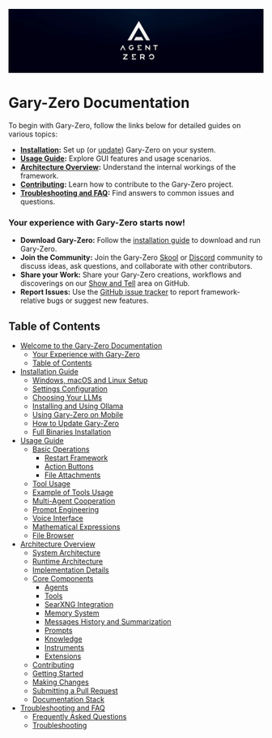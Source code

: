 ![Gary-Zero Logo](res/header.png)
# Gary-Zero Documentation
To begin with Gary-Zero, follow the links below for detailed guides on various topics:

- **[Installation](installation.md):** Set up (or [update](installation.md#how-to-update-gary-zero)) Gary-Zero on your system.
- **[Usage Guide](usage.md):** Explore GUI features and usage scenarios.
- **[Architecture Overview](architecture.md):** Understand the internal workings of the framework.
- **[Contributing](contribution.md):** Learn how to contribute to the Gary-Zero project.
- **[Troubleshooting and FAQ](troubleshooting.md):** Find answers to common issues and questions.

### Your experience with Gary-Zero starts now!

- **Download Gary-Zero:** Follow the [installation guide](installation.md) to download and run Gary-Zero.
- **Join the Community:** Join the Gary-Zero [Skool](https://www.skool.com/gary-zero) or [Discord](https://discord.gg/Z2tun2N3) community to discuss ideas, ask questions, and collaborate with other contributors.
- **Share your Work:** Share your Gary-Zero creations, workflows and discoverings on our [Show and Tell](https://github.com/frdel/gary-zero/discussions/categories/show-and-tell) area on GitHub.
- **Report Issues:** Use the [GitHub issue tracker](https://github.com/frdel/gary-zero/issues) to report framework-relative bugs or suggest new features.

## Table of Contents

- [Welcome to the Gary-Zero Documentation](#gary-zero-documentation)
  - [Your Experience with Gary-Zero](#your-experience-with-gary-zero-starts-now)
  - [Table of Contents](#table-of-contents)
- [Installation Guide](installation.md)
  - [Windows, macOS and Linux Setup](installation.md#windows-macos-and-linux-setup-guide)
  - [Settings Configuration](installation.md#settings-configuration)
  - [Choosing Your LLMs](installation.md#choosing-your-llms)
  - [Installing and Using Ollama](installation.md#installing-and-using-ollama-local-models)
  - [Using Gary-Zero on Mobile](installation.md#using-gary-zero-on-your-mobile-device)
  - [How to Update Gary-Zero](installation.md#how-to-update-gary-zero)
  - [Full Binaries Installation](installation.md#in-depth-guide-for-full-binaries-installation)
- [Usage Guide](usage.md)
  - [Basic Operations](usage.md#basic-operations)
    - [Restart Framework](usage.md#restart-framework)
    - [Action Buttons](usage.md#action-buttons)
    - [File Attachments](usage.md#file-attachments)
  - [Tool Usage](usage.md#tool-usage)
  - [Example of Tools Usage](usage.md#example-of-tools-usage-web-search-and-code-execution)
  - [Multi-Agent Cooperation](usage.md#multi-agent-cooperation)
  - [Prompt Engineering](usage.md#prompt-engineering)
  - [Voice Interface](usage.md#voice-interface)
  - [Mathematical Expressions](usage.md#mathematical-expressions)
  - [File Browser](usage.md#file-browser)
- [Architecture Overview](architecture.md)
  - [System Architecture](architecture.md#system-architecture)
  - [Runtime Architecture](architecture.md#runtime-architecture)
  - [Implementation Details](architecture.md#implementation-details)
  - [Core Components](architecture.md#core-components)
    - [Agents](architecture.md#1-agents)
    - [Tools](architecture.md#2-tools)
    - [SearXNG Integration](architecture.md#searxng-integration)
    - [Memory System](architecture.md#3-memory-system)
    - [Messages History and Summarization](archicture.md#messages-history-and-summarization)
    - [Prompts](architecture.md#4-prompts)
    - [Knowledge](architecture.md#5-knowledge)
    - [Instruments](architecture.md#6-instruments)
    - [Extensions](architecture.md#7-extensions)
  - [Contributing](contribution.md)
  - [Getting Started](contribution.md#getting-started)
  - [Making Changes](contribution.md#making-changes)
  - [Submitting a Pull Request](contribution.md#submitting-a-pull-request)
  - [Documentation Stack](contribution.md#documentation-stack)
- [Troubleshooting and FAQ](troubleshooting.md)
  - [Frequently Asked Questions](troubleshooting.md#frequently-asked-questions)
  - [Troubleshooting](troubleshooting.md#troubleshooting)